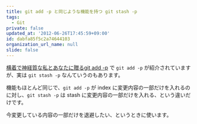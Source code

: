 ```yaml
---
title: git add -p と同じような機能を持つ git stash -p
tags:
  - Git
private: false
updated_at: '2012-06-26T17:45:59+09:00'
id: dabfa85f5c2a74644103
organization_url_name: null
slide: false
---
```

[横着で神経質な私とあなたに贈るgit add -p](http://qiita.com/items/1abf08bca4ce51db4775) で `git add -p` が紹介されていますが、実は `git stash -p` なんていうのもあります。

機能もほとんど同じで、`git add -p` が index に変更内容の一部だけを入れるのに対し、`git stash -p` は stash に変更内容の一部だけを入れる、という違いだけです。

今変更している内容の一部だけを退避したい、というときに使います。
